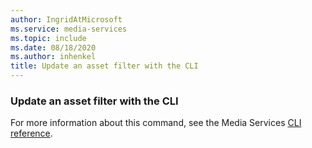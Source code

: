 ```yaml
---
author: IngridAtMicrosoft
ms.service: media-services
ms.topic: include
ms.date: 08/18/2020
ms.author: inhenkel
title: Update an asset filter with the CLI
---
```


<!--Update an asset filter CLI-->

### Update an asset filter with the CLI

For more information about this command, see the Media Services [CLI reference](/cli/azure/ams/asset-filter?view=azure-cli-latest&preserve-view=true#az-ams-asset-filter-update).
